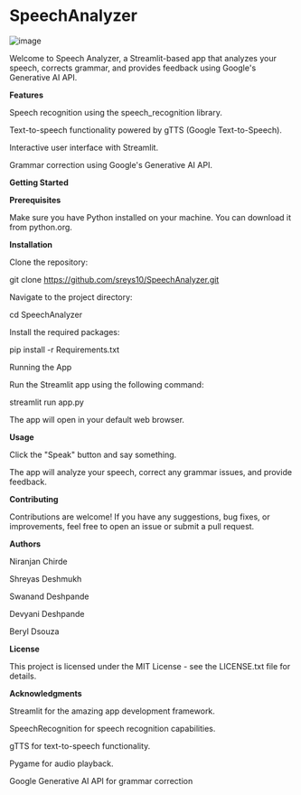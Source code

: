 # SpeechAnalyzer



![image](https://github.com/Sreys10/SpeechAnalyzer/assets/121373734/96dcd5e8-3d1b-472f-8abe-25b178818418)


Welcome to Speech Analyzer, a Streamlit-based app that analyzes your speech, corrects grammar, and provides feedback using Google's Generative AI API.


**Features**

Speech recognition using the speech_recognition library.

Text-to-speech functionality powered by gTTS (Google Text-to-Speech).

Interactive user interface with Streamlit.

Grammar correction using Google's Generative AI API.


**Getting Started**

**Prerequisites**

Make sure you have Python installed on your machine. You can download it from python.org.


**Installation**

Clone the repository:

git clone https://github.com/sreys10/SpeechAnalyzer.git

Navigate to the project directory:

cd SpeechAnalyzer

Install the required packages:

pip install -r Requirements.txt

Running the App

Run the Streamlit app using the following command:

streamlit run app.py

The app will open in your default web browser.


**Usage**

Click the "Speak" button and say something.

The app will analyze your speech, correct any grammar issues, and provide feedback.


**Contributing**

Contributions are welcome! If you have any suggestions, bug fixes, or improvements, feel free to open an issue or submit a pull request.


**Authors**

Niranjan Chirde 

Shreyas Deshmukh

Swanand Deshpande 

Devyani Deshpande

Beryl Dsouza 


**License**

This project is licensed under the MIT License - see the LICENSE.txt file for details.


**Acknowledgments**

Streamlit for the amazing app development framework.

SpeechRecognition for speech recognition capabilities.

gTTS for text-to-speech functionality.

Pygame for audio playback.

Google Generative AI API for grammar correction
